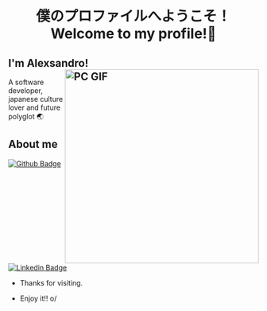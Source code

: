 <h1 align="center">僕のプロファイルへようこそ！<br>
    Welcome to my profile!👋</h1>



## I'm Alexsandro!<img align="right" alt="PC GIF" src="https://img.gifmagazine.net/gifmagazine/images/3564007/180half_f.gif" width="390" />

A software developer, japanese culture lover and future polyglot :earth_asia:

## About me

 
[![Github Badge](https://img.shields.io/badge/-Github-000?style=flat-square&logo=Github&logoColor=white&link=https://github.com/Alexsandro-Assun)](https://github.com/Alexsandro-Assun)
[![Linkedin Badge](https://img.shields.io/badge/-LinkedIn-blue?style=flat-square&logo=Linkedin&logoColor=white&link=https://www.linkedin.com/in/alexsandro-assun%C3%A7%C3%A3o-719523207/)](https://www.linkedin.com/in/alexsandro-assun%C3%A7%C3%A3o-719523207/)

- Thanks for visiting.

- Enjoy it!! o/
